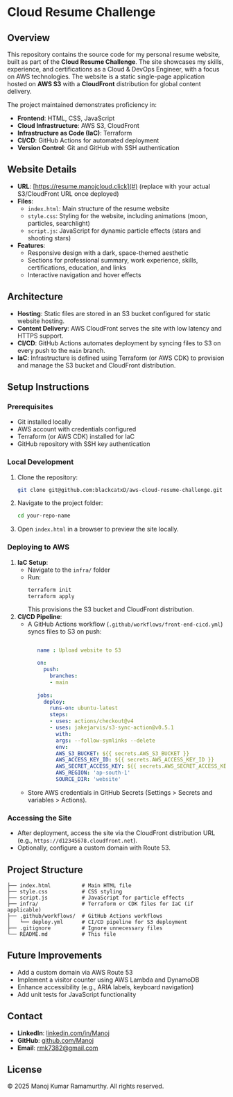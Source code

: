 # Cloud Resume Challenge

## Overview
This repository contains the source code for my personal resume website, built as part of the **Cloud Resume Challenge**. The site showcases my skills, experience, and certifications as a Cloud & DevOps Engineer, with a focus on AWS technologies. The website is a static single-page application hosted on **AWS S3** with a **CloudFront** distribution for global content delivery.

The project maintained demonstrates proficiency in:
- **Frontend**: HTML, CSS, JavaScript
- **Cloud Infrastructure**: AWS S3, CloudFront
- **Infrastructure as Code (IaC)**: Terraform
- **CI/CD**: GitHub Actions for automated deployment
- **Version Control**: Git and GitHub with SSH authentication

## Website Details
- **URL**: [https://resume.manojcloud.click](#) (replace with your actual S3/CloudFront URL once deployed)
- **Files**:
  - `index.html`: Main structure of the resume website
  - `style.css`: Styling for the website, including animations (moon, particles, searchlight)
  - `script.js`: JavaScript for dynamic particle effects (stars and shooting stars)
- **Features**:
  - Responsive design with a dark, space-themed aesthetic
  - Sections for professional summary, work experience, skills, certifications, education, and links
  - Interactive navigation and hover effects

## Architecture
- **Hosting**: Static files are stored in an S3 bucket configured for static website hosting.
- **Content Delivery**: AWS CloudFront serves the site with low latency and HTTPS support.
- **CI/CD**: GitHub Actions automates deployment by syncing files to S3 on every push to the `main` branch.
- **IaC**: Infrastructure is defined using Terraform (or AWS CDK) to provision and manage the S3 bucket and CloudFront distribution.

## Setup Instructions
### Prerequisites
- Git installed locally
- AWS account with credentials configured
- Terraform (or AWS CDK) installed for IaC
- GitHub repository with SSH key authentication

### Local Development
1. Clone the repository:
   ```bash
   git clone git@github.com:blackcatxD/aws-cloud-resume-challenge.git
   ```
2. Navigate to the project folder:
   ```bash
   cd your-repo-name
   ```
3. Open `index.html` in a browser to preview the site locally.

### Deploying to AWS
1. **IaC Setup**:
   - Navigate to the `infra/` folder
   - Run:
     ```bash
     terraform init
     terraform apply
     ```
     This provisions the S3 bucket and CloudFront distribution.
2. **CI/CD Pipeline**:
   - A GitHub Actions workflow (`.github/workflows/front-end-cicd.yml`) syncs files to S3 on push:
     ```yaml
     
        name : Upload website to S3

        on:
          push:
            branches:
            - main
          
        jobs:
          deploy:
            runs-on: ubuntu-latest
            steps:
            - uses: actions/checkout@v4
            - uses: jakejarvis/s3-sync-action@v0.5.1
              with:
              args: --follow-symlinks --delete
              env:
              AWS_S3_BUCKET: ${{ secrets.AWS_S3_BUCKET }}
              AWS_ACCESS_KEY_ID: ${{ secrets.AWS_ACCESS_KEY_ID }}
              AWS_SECRET_ACCESS_KEY: ${{ secrets.AWS_SECRET_ACCESS_KEY }}
              AWS_REGION: 'ap-south-1'
              SOURCE_DIR: 'website'
     ```
   - Store AWS credentials in GitHub Secrets (Settings > Secrets and variables > Actions).

### Accessing the Site
- After deployment, access the site via the CloudFront distribution URL (e.g., `https://d12345678.cloudfront.net`).
- Optionally, configure a custom domain with Route 53.

## Project Structure
```
├── index.html          # Main HTML file
├── style.css           # CSS styling
├── script.js           # JavaScript for particle effects
├── infra/              # Terraform or CDK files for IaC (if applicable)
├── .github/workflows/  # GitHub Actions workflows
│   └── deploy.yml      # CI/CD pipeline for S3 deployment
├── .gitignore          # Ignore unnecessary files
└── README.md           # This file
```

## Future Improvements
- Add a custom domain via AWS Route 53
- Implement a visitor counter using AWS Lambda and DynamoDB
- Enhance accessibility (e.g., ARIA labels, keyboard navigation)
- Add unit tests for JavaScript functionality

## Contact
- **LinkedIn**: [linkedin.com/in/Manoj](https://www.linkedin.com/in/manoj-kumar-ramamurthy)
- **GitHub**: [github.com/Manoj](https://github.com/Manoj)
- **Email**: rmk7382@gmail.com 

## License
© 2025 Manoj Kumar Ramamurthy. All rights reserved.